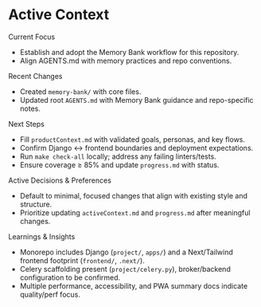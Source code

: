 # Active Context

Current Focus
- Establish and adopt the Memory Bank workflow for this repository.
- Align AGENTS.md with memory practices and repo conventions.

Recent Changes
- Created `memory-bank/` with core files.
- Updated root `AGENTS.md` with Memory Bank guidance and repo-specific notes.

Next Steps
- Fill `productContext.md` with validated goals, personas, and key flows.
- Confirm Django ↔ frontend boundaries and deployment expectations.
- Run `make check-all` locally; address any failing linters/tests.
- Ensure coverage ≥ 85% and update `progress.md` with status.

Active Decisions & Preferences
- Default to minimal, focused changes that align with existing style and structure.
- Prioritize updating `activeContext.md` and `progress.md` after meaningful changes.

Learnings & Insights
- Monorepo includes Django (`project/`, `apps/`) and a Next/Tailwind frontend footprint (`frontend/`, `.next/`).
- Celery scaffolding present (`project/celery.py`), broker/backend configuration to be confirmed.
- Multiple performance, accessibility, and PWA summary docs indicate quality/perf focus.

